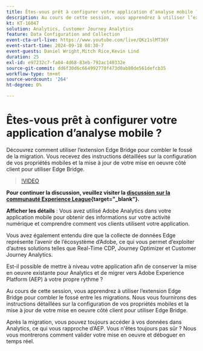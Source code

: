 ```yaml
---
title: Êtes-vous prêt à configurer votre application d’analyse mobile ?
description: Au cours de cette session, vous apprendrez à utiliser l’extension Edge Bridge pour combler le fossé entre les migrations. Vous recevez des instructions détaillées sur la configuration de vos propriétés mobiles et la mise à jour de votre mise en oeuvre côté client pour utiliser Edge Bridge.
kt: KT-16047
solution: Analytics, Customer Journey Analytics
feature: Data Configuration and Collection
event-cta-url-live: https://www.youtube.com/live/QKz1slMT36Y
event-start-time: 2024-09-18 08:30-7
event-guests: Daniel Wright,Mitch Rice,Kevin Lind
duration: 25
exl-id: e97232c7-fa04-4d68-83eb-792ac140332e
source-git-commit: dd6f30d6c664992770f473d0ab80de561defcb35
workflow-type: tm+mt
source-wordcount: '264'
ht-degree: 0%

---
```


# Êtes-vous prêt à configurer votre application d’analyse mobile ?

Découvrez comment utiliser l’extension Edge Bridge pour combler le fossé de la migration. Vous recevez des instructions détaillées sur la configuration de vos propriétés mobiles et la mise à jour de votre mise en oeuvre côté client pour utiliser Edge Bridge.

>[!VIDEO](https://video.tv.adobe.com/v/3434575/?quality=12&learn=on)

**Pour continuer la discussion, veuillez visiter la [discussion sur la communauté Experience League](https://experienceleaguecommunities.adobe.com/t5/adobe-experience-platform/experience-league-live-post-session-discussion-are-you-ready-to/m-p/704990?profile.language=fr#M550){target="_blank"}.**


**Afficher les détails** :
Vous avez utilisé Adobe Analytics dans votre application mobile pour obtenir des informations sur votre activité numérique et comprendre comment vos clients utilisent votre application.

Vous avez également entendu dire que la collecte de données Edge représente l’avenir de l’écosystème d’Adobe, ce qui vous permet d’exploiter d’autres solutions telles que Real-Time CDP, Journey Optimizer et Customer Journey Analytics.

Est-il possible de mettre à niveau votre application afin de conserver la mise en oeuvre existante pour Analytics et de migrer vers Adobe Experience Platform (AEP) à votre propre rythme ?

Au cours de cette session, vous apprendrez à utiliser l’extension Edge Bridge pour combler le fossé entre les migrations. Nous vous fournirons des instructions détaillées sur la configuration de vos propriétés mobiles et la mise à jour de votre mise en oeuvre côté client pour utiliser Edge Bridge.

Après la migration, vous pouvez toujours accéder à vos données dans Analytics, ce qui vous rapproche d’AEP. Vous n&#39;êtes toujours pas sûr ? Nous vous montrerons comment valider votre mise en oeuvre et déboguer en temps réel.
